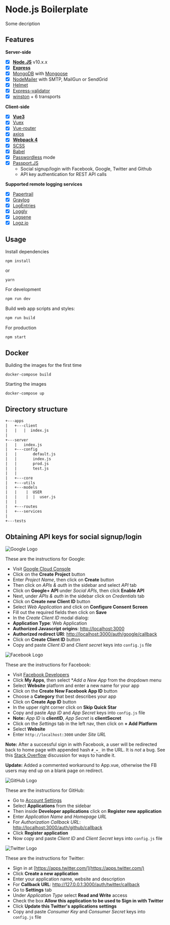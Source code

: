 # Node.js Boilerplate

Some decription

## Features

**Server-side**

-   [x] **[Node.JS](https://nodejs.org)** v10.x.x
-   [x] **[Express](https://github.com/expressjs/express)**
-   [x] [MongoDB](https://www.mongodb.com/) with [Mongoose](https://github.com/Automattic/mongoose)
-   [x] [NodeMailer](https://github.com/nodemailer/nodemailer) with SMTP, MailGun or SendGrid
-   [x] [Helmet](https://github.com/helmetjs/helmet)
-   [x] [Express-validator](https://github.com/ctavan/express-validator)
-   [x] [winston](https://github.com/winstonjs/winston) + 6 transports

**Client-side**

-   [x] **[Vue3](https://github.com/vuejs/vue)**
-   [x] [Vuex](https://github.com/vuejs/vuex)
-   [x] [Vue-router](https://github.com/vuejs/vue-router)
-   [x] [axios](https://github.com/mzabriskie/axios)
-   [x] **[Webpack 4](https://github.com/webpack/webpack)**
-   [x] [SCSS](http://sass-lang.com/)
-   [x] [Babel](https://babeljs.io/)
-   [x] [Passwordless](https://www.sitepoint.com/passwordless-authentication-works/) mode
-   [x] [Passport.JS](http://passportjs.org/)
    -   Social signup/login with Facebook, Google, Twitter and Github
    -   API key authentication for REST API calls

**Supported remote logging services**

-   [x] [Papertrail](https://papertrailapp.com/)
-   [x] [Graylog](https://www.graylog.org/)
-   [x] [LogEntries](https://logentries.com/)
-   [x] [Loggly](https://www.loggly.com/)
-   [x] [Logsene](https://sematext.com/logsene/)
-   [x] [Logz.io](http://logz.io/)

## Usage

Install dependencies

```
npm install
```

or

```
yarn
```

For development

```bash
npm run dev
```

Build web app scripts and styles:

```bash
npm run build
```

For production

```bash
npm start
```

## Docker

Building the images for the first time

```
docker-compose build
```

Starting the images

```
docker-compose up
```

## Directory structure

```txt
+---apps
|   +---client
|   |   |  index.js
|
+---server
|   |   index.js
|   +---config
|   |       default.js
|   |       index.js
|   |       prod.js
|   |       test.js
|   |
|   +---core
|   +---utils
|   +---models
|   |    |  USER
|   |    |  |  user.js
|   |
|   +---routes
|   +---services
|
+---tests

```

## Obtaining API keys for social signup/login

![Google Logo](https://upload.wikimedia.org/wikipedia/commons/thumb/2/2f/Google_2015_logo.svg/128px-Google_2015_logo.svg.png)

These are the instructions for Google:

-   Visit [Google Cloud Console](https://cloud.google.com/console/project)
-   Click on the **Create Project** button
-   Enter _Project Name_, then click on **Create** button
-   Then click on _APIs & auth_ in the sidebar and select _API_ tab
-   Click on **Google+ API** under _Social APIs_, then click **Enable API**
-   Next, under _APIs & auth_ in the sidebar click on _Credentials_ tab
-   Click on **Create new Client ID** button
-   Select _Web Application_ and click on **Configure Consent Screen**
-   Fill out the required fields then click on **Save**
-   In the _Create Client ID_ modal dialog:
-   **Application Type**: Web Application
-   **Authorized Javascript origins**: <http://localhost:3000>
-   **Authorized redirect URI**: <http://localhost:3000/auth/google/callback>
-   Click on **Create Client ID** button
-   Copy and paste _Client ID_ and _Client secret_ keys into `config.js` file

![Facebook Logo](https://upload.wikimedia.org/wikipedia/commons/thumb/7/7c/Facebook_New_Logo_%282015%29.svg/128px-Facebook_New_Logo_%282015%29.svg.png)

These are the instructions for Facebook:

-   Visit [Facebook Developers](https://developers.facebook.com/)
-   Click **My Apps**, then select \*_Add a New App_ from the dropdown menu
-   Select **Website** platform and enter a new name for your app
-   Click on the **Create New Facebook App ID** button
-   Choose a **Category** that best describes your app
-   Click on **Create App ID** button
-   In the upper right corner click on **Skip Quick Star**
-   Copy and paste _App ID_ and _App Secret_ keys into `config.js` file
-   **Note:** _App ID_ is **clientID**, _App Secret_ is **clientSecret**
-   Click on the _Settings_ tab in the left nav, then click on **+ Add Platform**
-   Select **Website**
-   Enter `http://localhost:3000` under _Site URL_

**Note:** After a successful sign in with Facebook, a user will be redirected back to home page with appended hash `#_=_` in the URL. It is _not_ a bug. See this [Stack Overflow](https://stackoverflow.com/questions/7131909/facebook-callback-appends-to-return-url) discussion for ways to handle it.

**Update:** Added a commented workaround to App.vue, otherwise the FB users may end up on a blank page on redirect.

![GitHub Logo](https://upload.wikimedia.org/wikipedia/commons/thumb/2/24/GitHub_logo_2013_padded.svg/128px-GitHub_logo_2013_padded.svg.png)

These are the instructions for GitHub:

-   Go to [Account Settings](https://github.com/settings/profile)
-   Select **Applications** from the sidebar
-   Then inside **Developer applications** click on **Register new application**
-   Enter _Application Name_ and _Homepage URL_
-   For _Authorization Callback URL_: <http://localhost:3000/auth/github/callback>
-   Click **Register application**
-   Now copy and paste _Client ID_ and _Client Secret_ keys into `config.js` file

![Twitter Logo](https://upload.wikimedia.org/wikipedia/en/thumb/9/9f/Twitter_bird_logo_2012.svg/64px-Twitter_bird_logo_2012.svg.png)

These are the instructions for Twitter:

-   Sign in at [https://apps.twitter.com/](https://apps.twitter.com/)
-   Click **Create a new application**
-   Enter your application name, website and description
-   For **Callback URL**: <http://127.0.0.1:3000/auth/twitter/callback>
-   Go to **Settings** tab
-   Under _Application Type_ select **Read and Write** access
-   Check the box **Allow this application to be used to Sign in with Twitter**
-   Click **Update this Twitter's applications settings**
-   Copy and paste _Consumer Key_ and _Consumer Secret_ keys into `config.js` file

